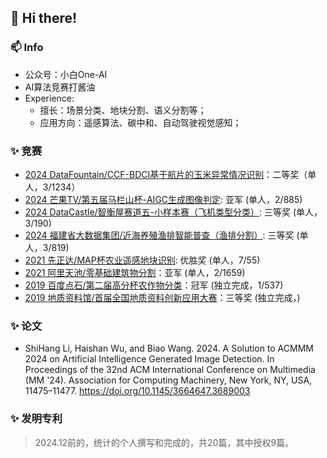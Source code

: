 ## 👋 Hi there!

### 📫 Info
* 公众号：小白One-AI
* AI算法竞赛打酱油
* Experience:
  * 擅长：场景分类、地块分割、语义分割等；
  * 应用方向：遥感算法、碳中和、自动驾驶视觉感知；


### ✨ 竞赛
* [2024 DataFountain/CCF-BDCI基于航片的玉米异常情况识别](https://www.datafountain.cn/competitions/1064)：二等奖（单人，3/1234）
* [2024 芒果TV/第五届马栏山杯-AIGC生成图像判定](https://challenge.ai.mgtv.com/#/track/24): 亚军 (单人，2/885) 
* [2024 DataCastle/智衡屋赛道五-小样本赛（飞机类型分类）](https://challenge.datacastle.cn/v3/cmptDetail.html?id=874): 三等奖 (单人，3/190)
* [2024 福建省大数据集团/近海养殖渔排智能普查（渔排分割）](https://datacontest.fjbdg.com.cn/v3/cmptDetail.html?id=878): 三等奖 (单人，3/819)
* [2021 先正达/MAP杯农业遥感地块识别](https://www.sohu.com/a/491428747_121123997): 优胜奖 (单人，7/55)
* [2021 阿里天池/零基础建筑物分割](https://tianchi.aliyun.com/competition/entrance/531872/introduction)：亚军 (单人，2/1659)
* [2019 百度点石/第二届高分杯农作物分类](https://mp.weixin.qq.com/s/OjYpLxMD1q3eGBkK2aptQg)：冠军 (独立完成，1/537)
* [2019 地质资料馆/首届全国地质资料创新应用大赛]()：三等奖 (独立完成，)

<!--
* [2020 AI研习社中文验证码识别](https://god.yanxishe.com/71)：季军 (单人，3/86)
* [2020 AI研习社英文验证码识别](https://god.yanxishe.com/66)：冠军 (单人，1/169) -->

### ✨ 论文
* ShiHang Li, Haishan Wu, and Biao Wang. 2024. A Solution to ACMMM 2024 on Artificial Intelligence Generated Image Detection. In Proceedings of the 32nd ACM International Conference on Multimedia (MM '24). Association for Computing Machinery, New York, NY, USA, 11475–11477. https://doi.org/10.1145/3664647.3689003


### ✨ 发明专利
> 2024.12前的，统计的个人撰写和完成的，共20篇，其中授权9篇。

<!--
* 1.CN201911298501.1	图像处理模型的构建方法、装置、终端及可读存储介质 邹冲;李世行;(已授权)
* 2.CN202011094929.7	模型训练方法、图像识别方法、装置、设备及存储介质 李世行;
* 3.CN202011118286.5	灾害监测及预警方法、装置、设备及介质 李世行;(已授权)
* 4.CN202110314810.4	提取图像中地块的方法、装置、电子设备及存储介质 李世行;(已授权)
* 5.CN202110314424.5	一种地块中对象的分类方法、装置及电子设备 李世行;
* 6.CN202110313783.9	一种地域图像的识别处理方法、装置及电子设备 李世行;
* 7.CN202110593092.9	多光谱图像的分割方法、装置、电子设备及存储介质 李世行;(已授权)
* 8.CN202110591478.6	多光谱图像的分割方法、装置、电子设备及存储介质 李世行;(已授权)
* 9.CN202110591617.5	多光谱图像的特征提取方法、装置、电子设备及存储介质 李世行;
* 10.CN202110839342.2	标签生成方法、装置、设备、存储介质及程序产品 李世行;
* 11.CN202110839761.6	遥感图像的地物分类方法、装置、设备及存储介质 李世行;
* 
* 12.CN202310695534.X	车辆位姿的识别方法、装置、计算机设备及存储介质 姜波;李世行;(已授权)
* 13.CN202310165250.X	一种叉车托盘的位置信息提取方法、装置和域控制器 王发平;李世行;
* 14.CN202211533598.1	一种托盘检测方法、装置、设备及存储介质 王发平;李世行;(已授权)
* 15.CN202210613135.X	车道线识别方法、装置、电子设备及存储介质 李世行;(已授权)
* 16.CN202210307163.9	一种场景图像特征提取方法、装置和域控制器 李世行;(无权-主动撤回)
* 17.CN202210297985.3	语义分割模型训练方法、语义分割方法及电子设备 李世行;(已授权)
* 18.CN202211244312.8 用于自动驾驶的目标检测方法及装置、电子设备及介质 王发平;李世行(无权-驳回)




[![](https://github-readme-stats.vercel.app/api?username=lsh1994&show_icons=true&theme=onedark)](https://github.com/anuraghazra/github-readme-stats)

-->

<!--
**lsh1994/lsh1994** is a ✨ _special_ ✨ repository because its `README.md` (this file) appears on your GitHub profile.

Here are some ideas to get you started:

- 🔭 I’m currently working on ...
- 🌱 I’m currently learning ...
- 👯 I’m looking to collaborate on ...
- 🤔 I’m looking for help with ...
- 💬 Ask me about ...
- 📫 How to reach me: ...
- 😄 Pronouns: ...
- ⚡ Fun fact: ...
-->
